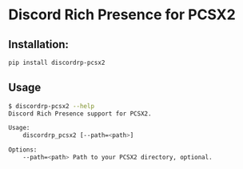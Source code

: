 # Discord Rich Presence for PCSX2

## Installation: 
```bash
pip install discordrp-pcsx2
```

## Usage
```bash
$ discordrp-pcsx2 --help
Discord Rich Presence support for PCSX2.

Usage:
    discordrp_pcsx2 [--path=<path>]

Options:
    --path=<path> Path to your PCSX2 directory, optional.
```
